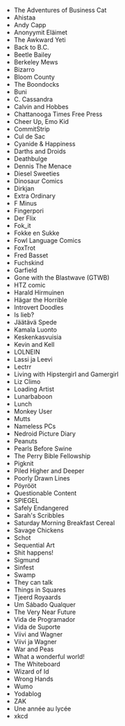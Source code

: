 - The Adventures of Business Cat
- Ahistaa
- Andy Capp
- Anonyymit Eläimet
- The Awkward Yeti
- Back to B.C.
- Beetle Bailey
- Berkeley Mews
- Bizarro
- Bloom County
- The Boondocks
- Buni
- C. Cassandra
- Calvin and Hobbes
- Chattanooga Times Free Press
- Cheer Up, Emo Kid
- CommitStrip
- Cul de Sac
- Cyanide & Happiness
- Darths and Droids
- Deathbulge
- Dennis The Menace
- Diesel Sweeties
- Dinosaur Comics
- Dirkjan
- Extra Ordinary
- F Minus
- Fingerpori
- Der Flix
- Fok_it
- Fokke en Sukke
- Fowl Language Comics
- FoxTrot
- Fred Basset
- Fuchskind
- Garfield
- Gone with the Blastwave (GTWB)
- HTZ comic
- Harald Hirmuinen
- Hägar the Horrible
- Introvert Doodles
- Is lieb?
- Jäätävä Spede
- Kamala Luonto
- Keskenkasvuisia
- Kevin and Kell
- LOLNEIN
- Lassi ja Leevi
- Lectrr
- Living with Hipstergirl and Gamergirl
- Liz Climo
- Loading Artist
- Lunarbaboon
- Lunch
- Monkey User
- Mutts
- Nameless PCs
- Nedroid Picture Diary
- Peanuts
- Pearls Before Swine
- The Perry Bible Fellowship
- Pigknit
- Piled Higher and Deeper
- Poorly Drawn Lines
- Pöyrööt
- Questionable Content
- SPIEGEL
- Safely Endangered
- Sarah's Scribbles
- Saturday Morning Breakfast Cereal
- Savage Chickens
- Schot
- Sequential Art
- Shit happens!
- Sigmund
- Sinfest
- Swamp
- They can talk
- Things in Squares
- Tjeerd Royaards
- Um Sábado Qualquer
- The Very Near Future
- Vida de Programador
- Vida de Suporte
- Viivi and Wagner
- Viivi ja Wagner
- War and Peas
- What a wonderful world!
- The Whiteboard
- Wizard of Id
- Wrong Hands
- Wumo
- Yodablog
- ZAK
- Une année au lycée
- xkcd

